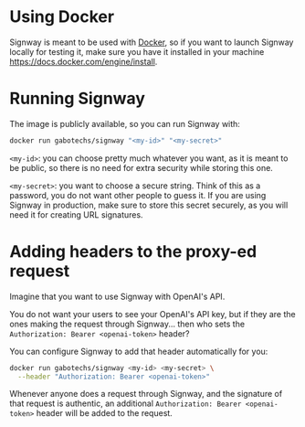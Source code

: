 # Using Docker

Signway is meant to be used with [Docker](https://docs.docker.com/engine/install/), so if
you want to launch Signway locally for testing it, make sure you have it installed in
your machine https://docs.docker.com/engine/install.

# Running Signway

The image is publicly available, so you can run Signway with:

```bash
docker run gabotechs/signway "<my-id>" "<my-secret>"
```

`<my-id>`: you can choose pretty much whatever you want, as it is meant to
be public, so there is no need for extra security while storing this one.

`<my-secret>`: you want to choose a secure string. Think of this as a password,
you do not want other people to guess it. If you are using Signway in production, 
make sure to store this secret securely, as you will need it for creating URL signatures.

# Adding headers to the proxy-ed request

Imagine that you want to use Signway with OpenAI's API.

You do not want your users to
see your OpenAI's API key, but if they are the ones making the request through Signway...
then who sets the `Authorization: Bearer <openai-token>` header?

You can configure Signway to add that header automatically for you:

```bash
docker run gabotechs/signway <my-id> <my-secret> \
  --header "Authorization: Bearer <openai-token>"
```

Whenever anyone does a request through Signway, and the signature of that request
is authentic, an additional `Authorization: Bearer <openai-token>` header will be added
to the request.
